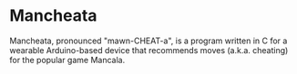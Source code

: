 # Mancheata
Mancheata, pronounced "mawn-CHEAT-a", is a program written in C for a wearable Arduino-based device that recommends moves (a.k.a. cheating) for the popular game Mancala.

